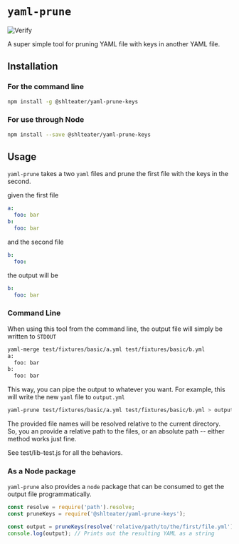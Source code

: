 # `yaml-prune`

![Verify](https://github.com/shlteater/yaml-prune-keys/workflows/Verify/badge.svg)

A super simple tool for pruning YAML file with keys in another YAML file.

## Installation

### For the command line

```bash
npm install -g @shlteater/yaml-prune-keys
```

### For use through Node

```bash
npm install --save @shlteater/yaml-prune-keys
```

## Usage

`yaml-prune` takes a two `yaml` files and prune the first file with the keys in the second.

given the first file
```yml
a:
  foo: bar
b:
  foo: bar
```

and the second file
```yml
b:
  foo: 
```

the output will be
```yml
b:
  foo: bar
```

### Command Line

When using this tool from the command line, the output file will simply be written to `STDOUT`

```bash
yaml-merge test/fixtures/basic/a.yml test/fixtures/basic/b.yml
a:
  foo: bar
b:
  foo: bar
```

This way, you can pipe the output to whatever you want. For example, this will write the new `yaml` file to `output.yml`

```bash
yaml-prune test/fixtures/basic/a.yml test/fixtures/basic/b.yml > output.yml
```

The provided file names will be resolved relative to the current directory. So, you an provide a relative path to the files, or an absolute path -- either method works just fine.

See test/lib-test.js for all the behaviors.

### As a Node package

`yaml-prune` also provides a `node` package that can be consumed to get the output file programmatically.

```javascript
const resolve = require('path').resolve;
const pruneKeys = require('@shlteater/yaml-prune-keys');

const output = pruneKeys(resolve('relative/path/to/the/first/file.yml'), '/Users/the/second/file.yml');
console.log(output); // Prints out the resulting YAML as a string
```
